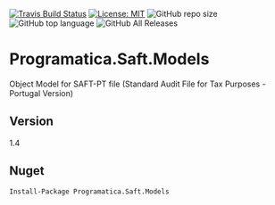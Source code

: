 [![Travis Build Status](https://travis-ci.com/ruialexrib/Programatica.Saft.Models.svg?branch=master)](https://travis-ci.com/ruialexrib/Programatica.Saft.Models.svg?branch=master)
[![License: MIT](https://img.shields.io/badge/License-MIT-yellow.svg)](https://opensource.org/licenses/MIT) ![GitHub repo size](https://img.shields.io/github/repo-size/ruialexrib/Programatica.Saft.Models) ![GitHub top language](https://img.shields.io/github/languages/top/ruialexrib/Programatica.Saft.Models) ![GitHub All Releases](https://img.shields.io/github/downloads/ruialexrib/Programatica.Saft.Models/total)

# Programatica.Saft.Models
Object Model for SAFT-PT file (Standard Audit File for Tax Purposes - Portugal Version)

## Version
1.4

## Nuget
```
Install-Package Programatica.Saft.Models
```
